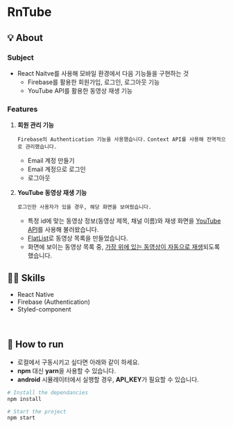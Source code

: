 # RnTube

## 💡 About

### Subject

- React Naitve를 사용해 모바일 환경에서 다음 기능들을 구현하는 것
  - Firebase를 활용한 회원가입, 로그인, 로그아웃 기능
  - YouTube API를 활용한 동영상 재생 기능

### Features

1. <b>회원 관리 기능</b>

   `Firebase의 Authentication 기능을 사용했습니다.`
   `Context API를 사용해 전역적으로 관리했습니다.`

   - Email 계정 만들기
   - Email 계정으로 로그인
   - 로그아웃

2. <b>YouTube 동영상 재생 기능</b>

   `로그인한 사용자가 있을 경우, 해당 화면을 보여줬습니다.`

   - 특정 id에 맞는 동영상 정보(동영상 제목, 채널 이름)와 재생 화면을 <u>YouTube API</u>를 사용해 불러왔습니다.
   - <u>FlatList</u>로 동영상 목록을 만들었습니다.
   - 화면에 보이는 동영상 목록 중, <u>가장 위에 있는 동영상이 자동으로 재생</u>되도록 했습니다.

## 🧑‍💻 Skills

- React Native
- Firebase (Authentication)
- Styled-component

<br>

## 🚗 How to run

- 로컬에서 구동시키고 싶다면 아래와 같이 하세요.
- **npm** 대신 **yarn**을 사용할 수 있습니다.
- **android** 시뮬레이터에서 실행할 경우, **API_KEY**가 필요할 수 있습니다.

```bash
# Install the dependancies
npm install

# Start the project
npm start
```

